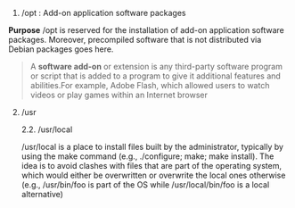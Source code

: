 1. /opt : Add-on application software packages

**Purpose**
/opt is reserved for the installation of add-on application software packages. Moreover, precompiled software that is not distributed via Debian packages goes here.

> A **software add-on** or extension is any third-party software program or script that is added to a program to give it additional features and abilities.For example, Adobe Flash, which allowed users to watch videos or play games within an Internet browser

2. /usr

    2.2. /usr/local 
     
    /usr/local is a place to install files built by the administrator, typically by using the make command (e.g., ./configure; make; make install). The idea is to avoid clashes with files that are part of the operating system, which would either be overwritten or overwrite the local ones otherwise (e.g., /usr/bin/foo is part of the OS while /usr/local/bin/foo is a local alternative)
